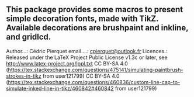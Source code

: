 This package provides some macros to present simple decoration fonts, made with TikZ.
Available decorations are brushpaint and inkline, and gridlcd.
-------------------------------------------------------------------------------------
Author...: Cédric Pierquet
email....: cpierquet@outlook.fr
Licences.: Released under the LaTeX Project Public License v1.3c or later, see http://www.latex-project.org/lppl.txt
           CC BY-SA 4.0 (https://tex.stackexchange.com/questions/475141/simulating-paintbrush-strokes-in-tikz from user121799)
           CC BY-SA 4.0 (https://tex.stackexchange.com/questions/460836/custom-line-cap-to-simulate-inked-line-in-tikz/460842#460842 from user121799)